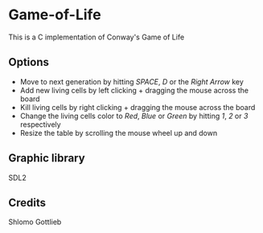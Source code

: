 # Game-of-Life
This is a C implementation of Conway's Game of Life

## Options
* Move to next generation by hitting _SPACE_, _D_ or the _Right Arrow_ key
* Add new living cells by left clicking + dragging the mouse across the board
* Kill living cells by right clicking + dragging the mouse across the board
* Change the living cells color to _Red_, _Blue_ or _Green_ by hitting _1_, _2_ or _3_ respectively
* Resize the table by scrolling the mouse wheel up and down

## Graphic library
SDL2

## Credits
Shlomo Gottlieb